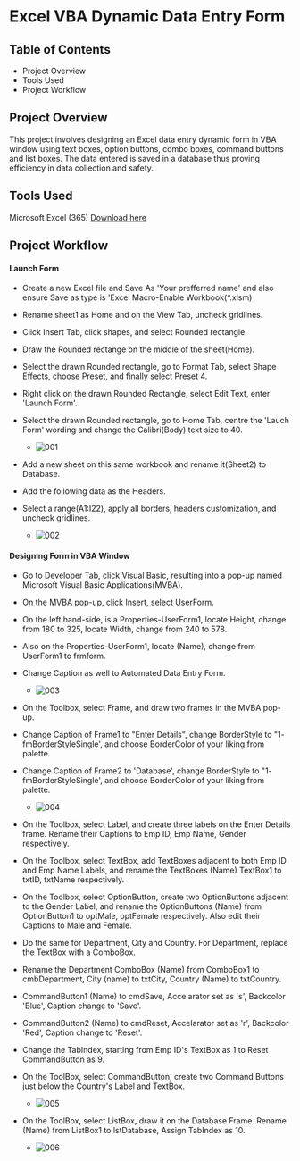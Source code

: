 # Excel VBA Dynamic Data Entry Form
## Table of Contents
  -  Project Overview
  -  Tools Used
  -  Project Workflow

## Project Overview
This project involves designing an Excel data entry dynamic form in VBA window using text boxes, option buttons, combo boxes, command buttons and list boxes. The data entered is saved in a database thus proving efficiency in data collection and safety.  

## Tools Used
Microsoft Excel (365) [Download here](https://microsoft.com)

## Project Workflow

#### Launch Form 
- Create a new Excel file and Save As 'Your prefferred name' and also ensure Save as type is 'Excel Macro-Enable Workbook(*.xlsm)
- Rename sheet1 as Home and on the View Tab, uncheck gridlines.
- Click Insert Tab, click shapes, and select Rounded rectangle.
- Draw the Rounded rectange on the middle of the sheet(Home).
- Select the drawn Rounded rectangle, go to Format Tab, select Shape Effects, choose Preset, and finally select Preset 4.
- Right click on the drawn Rounded Rectangle, select Edit Text, enter 'Launch Form'.
- Select the drawn Rounded rectangle, go to Home Tab, centre the 'Lauch Form' wording and change the Calibri(Body) text size to 40.
    - ![001](https://github.com/user-attachments/assets/27401198-4185-491e-8cc4-d013074f9f39)

- Add a new sheet on this same workbook and rename it(Sheet2) to Database.
- Add the following data as the Headers.
- Select a range(A1:I22), apply all borders, headers customization, and uncheck gridlines.
    - ![002](https://github.com/user-attachments/assets/5b2fbf1b-6c50-4e6d-ba32-360469317d01)

#### Designing Form in VBA Window
- Go to Developer Tab, click Visual Basic, resulting into a pop-up named Microsoft Visual Basic Applications(MVBA).
- On the MVBA pop-up, click Insert, select UserForm.
- On the left hand-side, is a Properties-UserForm1, locate Height, change from 180 to 325, locate Width, change from 240 to 578.
- Also on the Properties-UserForm1, locate (Name), change from UserForm1 to frmform.
- Change Caption as well to Automated Data Entry Form.   
    - ![003](https://github.com/user-attachments/assets/cc8aece9-ecbe-4bc6-97e8-8ada6ca93c8a)
- On the Toolbox, select Frame, and draw two frames in the MVBA pop-up.
- Change Caption of Frame1 to "Enter Details", change BorderStyle to "1- fmBorderStyleSingle', and choose BorderColor of your liking from palette.
- Change Caption of Frame2 to 'Database', change BorderStyle to "1- fmBorderStyleSingle', and choose BorderColor of your liking from palette.
    - ![004](https://github.com/user-attachments/assets/59e3c0ca-96e1-4ba6-b3cd-a74c656faedc)
- On the Toolbox, select Label, and create three labels on the Enter Details frame. Rename their Captions to Emp ID, Emp Name, Gender respectively.
- On the Toolbox, select TextBox, add TextBoxes adjacent to both Emp ID and Emp Name Labels, and rename the TextBoxes (Name) TextBox1 to txtID, txtName respectively.
- On the Toolbox, select OptionButton, create two OptionButtons adjacent to the Gender Label, and rename the OptionButtons (Name) from OptionButton1 to optMale, optFemale respectively. Also edit their Captions to Male and Female.
- Do the same for Department, City and Country. For Department, replace the TextBox with a ComboBox.
- Rename the Department ComboBox (Name) from ComboBox1 to cmbDepartment, City (name) to txtCity, Country (Name) to txtCountry.
- CommandButton1 (Name) to cmdSave, Accelarator set as 's', Backcolor 'Blue', Caption change to 'Save'.
- CommandButton2 (Name) to cmdReset, Accelarator set as 'r', Backcolor 'Red', Caption change to 'Reset'.
- Change the TabIndex, starting from Emp ID's TextBox as 1 to Reset CommandButton as 9.
- On the ToolBox, select CommandButton, create two Command Buttons just below the Country's Label and TextBox.
    - ![005](https://github.com/user-attachments/assets/003cae74-a774-4ae2-a03e-71d8f9715077)

- On the ToolBox, select ListBox, draw it on the Database Frame. Rename (Name) from ListBox1 to lstDatabase, Assign TabIndex as 10.
    - ![006](https://github.com/user-attachments/assets/f539e369-ee6c-42dd-b931-51386d5b7ec7)











